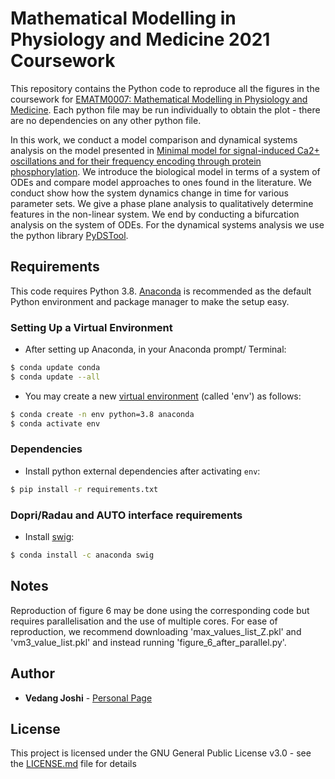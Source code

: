 # Mathematical Modelling in Physiology and Medicine 2021 Coursework

This repository contains the Python code to reproduce all the figures in the coursework for [EMATM0007: Mathematical Modelling in Physiology and Medicine](https://www.bris.ac.uk/unit-programme-catalogue/UnitDetails.jsa;jsessionid=557B7CD21C5BEDD4093DA92C0DA5C5F4?ayrCode=31%2F32&unitCode=EMATM0007). Each python file may be run individually to obtain the plot - there are no dependencies on any other python file.

In this work, we conduct a model comparison and dynamical systems analysis on the model presented in [Minimal model for signal-induced Ca2+ oscillations and for their frequency encoding through protein phosphorylation](https://www.pnas.org/content/pnas/87/4/1461.full.pdf). We introduce the biological model in terms of a system of ODEs and compare model approaches to ones found in the literature. We conduct show how the system dynamics change in time for various parameter sets. We give a phase plane analysis to qualitatively determine features in the non-linear system. We end by conducting a bifurcation analysis on the system of ODEs. For the dynamical systems analysis we use the python library [PyDSTool](https://pypi.org/project/PyDSTool/).

## Requirements
This code requires Python 3.8. [Anaconda](https://www.anaconda.com/distribution/) is recommended as the default Python environment and package manager to make the setup easy.
### Setting Up a Virtual Environment
- After setting up Anaconda, in your Anaconda prompt/ Terminal:
```bash
$ conda update conda
$ conda update --all
```
- You may create a new [virtual environment](https://docs.python.org/3/tutorial/venv.html) (called 'env') as follows:
```bash
$ conda create -n env python=3.8 anaconda
$ conda activate env
```
### Dependencies

- Install python external dependencies after activating `env`: 
```bash
$ pip install -r requirements.txt
```
### Dopri/Radau and AUTO interface requirements
- Install [swig](http://www.swig.org): 
```bash
$ conda install -c anaconda swig
```

## Notes
Reproduction of figure 6 may be done using the corresponding code but requires parallelisation and the use of multiple cores. For ease of reproduction, we recommend downloading 'max_values_list_Z.pkl' and 'vm3_value_list.pkl' and instead running 'figure_6_after_parallel.py'.

## Author

* **Vedang Joshi**  - [Personal Page](https://vedang-joshi.github.io)


## License

This project is licensed under the GNU General Public License v3.0 - see the [LICENSE.md](LICENSE.md) file for details
